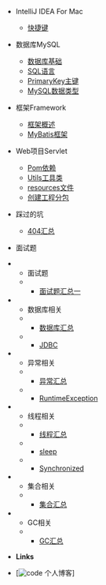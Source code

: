 - IntelliJ IDEA For Mac 

  - [快捷键](Documents/IDEA/快捷键.md)


- 数据库MySQL

  - [数据库基础](Documents/MySQL/数据库基础.md)
  - [SQL语言](Documents/MySQL/SQL.md)
  - [PrimaryKey主键](Documents/MySQL/PrimaryKey.md)
  - [MySQL数据类型](Documents/MySQL/MySQL数据类型.md)


- 框架Framework

  - [框架概述](Documents/框架/框架概述.md)
  - [MyBatis框架](Documents/框架/MyBatis框架.md)


- Web项目Servlet

  - [Pom依赖](Documents/Web项目Servlet/Web项目下Maven模块Pom依赖.md)
  - [Utils工具类](Documents/Web项目Servlet/Utils工具类.md)
  - [resources文件](Documents/Web项目Servlet/resources文件.md)
  - [创建工程分包](Documents/Web项目Servlet/创建工程分包.md)

- 踩过的坑

  - [404汇总](Documents/踩过的坑/404汇总.md)

- 面试题 

- - 面试题 
  - - [面试题汇总一](Documents/面试刷题/面试题汇总一.md)
- - 数据库相关 
  - - [数据库汇总](Documents/面试刷题/数据库相关/数据库相关.md)
  - - [JDBC](Documents/面试刷题/数据库相关/JDBC.md)
- - 异常相关 
  - - [异常汇总](Documents/面试刷题/异常相关/异常相关.md)
  - - [RuntimeException](Documents/面试刷题/异常相关/RuntimeException.md)
- - 线程相关 
  - - [线程汇总](Documents/面试刷题/线程相关/线程相关.md)
  - - [sleep](Documents/面试刷题/线程相关/sleep.md)
  - - [Synchronized](Documents/面试刷题/线程相关/Synchronized.md)
- - 集合相关 
  - - [集合汇总](Documents/面试刷题/集合相关/集合.md)
- - GC相关 
  - - [GC汇总](Documents/面试刷题/GC相关/GC.md)








- **Links**
- [![code](https://) 个人博客]